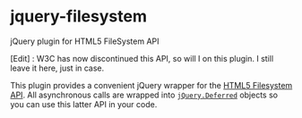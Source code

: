jquery-filesystem
=================

jQuery plugin for HTML5 FileSystem API

[Edit] : W3C has now discontinued this API, so will I on this plugin. I still leave it here, just in case.


This plugin provides a convenient jQuery wrapper for the [HTML5 Filesystem API](http://dev.w3.org/2009/dap/file-system/pub/FileSystem/). All asynchronous calls are wrapped into [```jQuery.Deferred```](http://api.jquery.com/category/deferred-object/) objects so you can use this latter API in your code.
